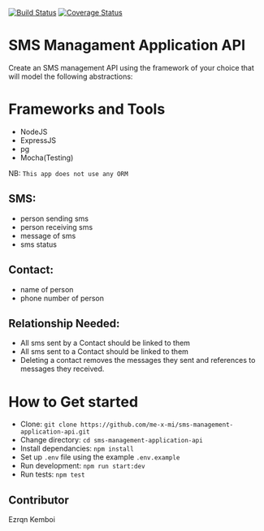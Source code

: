 [![Build Status](https://travis-ci.org/me-x-mi/sms-management-application-api.svg?branch=master)](https://travis-ci.org/me-x-mi/sms-management-application-api)
[![Coverage Status](https://coveralls.io/repos/github/me-x-mi/sms-management-application-api/badge.svg?branch=master)](https://coveralls.io/github/me-x-mi/sms-management-application-api?branch=master)
# SMS Managament Application API
Create an SMS management API using the framework of your choice that will model the following abstractions:

# Frameworks and Tools

- NodeJS
- ExpressJS
- pg
- Mocha(Testing)

NB: `This app does not use any ORM`

## SMS:

- person sending sms
- person receiving sms
- message of sms
- sms status

## Contact:

- name of person
- phone number of person

## Relationship Needed:

- All sms sent by a Contact should be linked to them
- All sms sent to a Contact should be linked to them
- Deleting a contact removes the messages they sent and references to messages they received.

# How to Get started

- Clone: `git clone https://github.com/me-x-mi/sms-management-application-api.git`
- Change directory: `cd sms-management-application-api`
- Install dependancies: `npm install`
- Set up `.env` file using the example `.env.example`
- Run development: `npm run start:dev`
- Run tests: `npm test`


## Contributor
Ezrqn Kemboi
